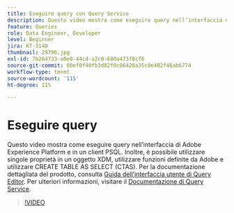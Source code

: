```yaml
---
title: Eseguire query con Query Service
description: Questo video mostra come eseguire query nell’interfaccia di Adobe Experience Platform e in un client PSQL. Inoltre, è possibile utilizzare singole proprietà in un oggetto XDM, utilizzare funzioni definite da Adobe e utilizzare CREATE TABLE AS SELECT (CTAS).
feature: Queries
role: Data Engineer, Developer
level: Beginner
jira: KT-3140
thumbnail: 29796.jpg
exl-id: 7b264733-a0e0-44cd-a2c0-680a473f8cf6
source-git-commit: 00ef0f40fb3d82f0c06428a35c0e402f46ab6774
workflow-type: tm+mt
source-wordcount: '115'
ht-degree: 11%

---
```


# Eseguire query

Questo video mostra come eseguire query nell’interfaccia di Adobe Experience Platform e in un client PSQL. Inoltre, è possibile utilizzare singole proprietà in un oggetto XDM, utilizzare funzioni definite da Adobe e utilizzare CREATE TABLE AS SELECT (CTAS). Per la documentazione dettagliata del prodotto, consulta [Guida dell’interfaccia utente di Query Editor](https://experienceleague.adobe.com/docs/experience-platform/query/ui/user-guide.html?lang=it).
Per ulteriori informazioni, visitare il [Documentazione di Query Service](https://experienceleague.adobe.com/docs/experience-platform/query/home.html?lang=it).

>[!VIDEO](https://video.tv.adobe.com/v/29796?learn=on)
